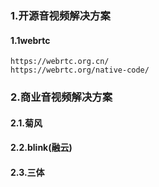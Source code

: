 ### 1.开源音视频解决方案

#### 1.1webrtc

    https://webrtc.org.cn/
    https://webrtc.org/native-code/

### 2.商业音视频解决方案

#### 2.1.菊风

#### 2.2.blink(融云)

#### 2.3.三体
